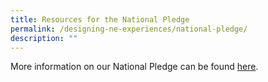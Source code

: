 ```yaml
---
title: Resources for the National Pledge
permalink: /designing-ne-experiences/national-pledge/
description: ""
---
```

More information on our National Pledge can be found [here](https://www.nhb.gov.sg/what-we-do/our-work/community-engagement/education/resources/national-symbols/national-pledge).